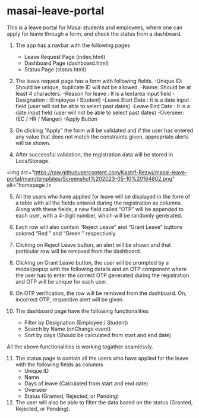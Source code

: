 # masai-leave-portal

This is a leave portal for Masai students and employees, where one can apply for leave through a form, and check the status from a dashboard.

1. The app has a navbar with the following pages

   - Leave Request Page (index.html)
   - Dashboard Page (dashboard.html)
   - Status Page (status.html)

2. The leave request page has a form with following fields.
   -Unique ID: Should be unique, duplicate ID will not be allowed.
   -Name: Should be at least 4 characters.
   -Reason for leave : It is a textarea input field
   -Designation : (Employee / Student)
   -Leave Start Date : It is a date input field (user will not be able to select past dates)
   -Leave End Date : It is a date input field (user will not be able to select past dates)
   -Overseer: (EC / HR / Manger)
   -Apply Button

3. On clicking “Apply” the form will be validated and if the user has entered any value that does not match the constraints given, appropriate alerts will be shown.

4. After successful validation, the registration data will be stored in LocalStorage.

<img src="https://raw.githubusercontent.com/Kashif-Rezwi/masai-leave-portal/main/templates/Screenshot%202023-05-10%20164802.png" alt="homepage />

5. All the users who have applied for leave will be displayed in the form of a table with all the fields entered during the registration as columns. Along with these fields, a new field called “OTP” will be appended to each user, with a 4-digit number, which will be randomly generated.

6. Each row will also contain “Reject Leave” and “Grant Leave” buttons colored “Red ” and “Green ” respectively.

7. Clicking on Reject Leave button, an alert will be shown and that particular row will be removed from the dashboard.

8. Clicking on Grant Leave button, the user will be prompted by a modal/popup with the following details and an OTP component where the user has to enter the correct OTP generated during the registration and OTP will be unique for each user.

9. On OTP verification, the row will be removed from the dashboard. On, incorrect OTP, respective alert will be given.

10. The dashboard page have the following functionalities
    - Filter by Designation (Employee / Student)
    - Search by Name (onChange event)
    - Sort by days (Should be calculated from start and end date)

All the above functionalities is working togather seamlessly.

11. The status page is contain all the users who have applied for the leave with the following fields as columns
    - Unique ID
    - Name
    - Days of leave (Calculated from start and end date)
    - Overseer
    - Status (Granted, Rejected, or Pending)
12. The user will also be able to filter the data based on the status (Granted, Rejected, or Pending).
